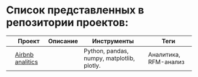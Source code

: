# Список представленных в репозитории проектов:

|   | Проект | Описание | Инструменты | Теги
|---|---|---|---|---|
|   | [Airbnb analitics](https://github.com/an-karpov/Portfolio/tree/main/Airbnb%20analytics) |  | Python, pandas, numpy, matplotlib, plotly. | Аналитика, RFM-анализ ||   | [Airbnb analitics]() |  | Python, pandas, numpy, scipy, stats, matplotlib. | ICE, RICE, A/B тест. |
